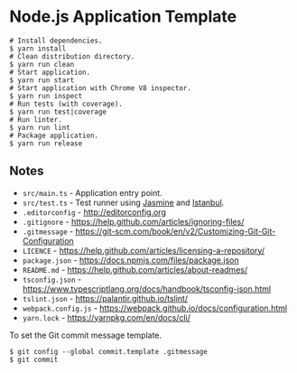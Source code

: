 # Node.js Application Template

```Shell
# Install dependencies.
$ yarn install
# Clean distribution directory.
$ yarn run clean
# Start application.
$ yarn run start
# Start application with Chrome V8 inspector.
$ yarn run inspect
# Run tests (with coverage).
$ yarn run test|coverage
# Run linter.
$ yarn run lint
# Package application.
$ yarn run release
```

## Notes

-   `src/main.ts` - Application entry point.
-   `src/test.ts` - Test runner using [Jasmine](https://jasmine.github.io/) and [Istanbul](http://gotwarlost.github.io/istanbul/).
-   `.editorconfig` - <http://editorconfig.org>
-   `.gitignore` - <https://help.github.com/articles/ignoring-files/>
-   `.gitmessage` - <https://git-scm.com/book/en/v2/Customizing-Git-Git-Configuration>
-   `LICENCE` - <https://help.github.com/articles/licensing-a-repository/>
-   `package.json` - <https://docs.npmjs.com/files/package.json>
-   `README.md` - <https://help.github.com/articles/about-readmes/>
-   `tsconfig.json` - <https://www.typescriptlang.org/docs/handbook/tsconfig-json.html>
-   `tslint.json` - <https://palantir.github.io/tslint/>
-   `webpack.config.js` - <https://webpack.github.io/docs/configuration.html>
-   `yarn.lock` - <https://yarnpkg.com/en/docs/cli/>

To set the Git commit message template.

```Shell
$ git config --global commit.template .gitmessage
$ git commit
```
